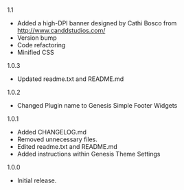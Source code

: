 1.1
- Added a high-DPI banner designed by Cathi Bosco from http://www.canddstudios.com/
- Version bump
- Code refactoring
- Minified CSS

1.0.3
- Updated readme.txt and README.md

1.0.2
- Changed Plugin name to Genesis Simple Footer Widgets

1.0.1
- Added CHANGELOG.md
- Removed unnecessary files.
- Edited readme.txt and README.md
- Added instructions within Genesis Theme Settings 

1.0.0
- Initial release.
